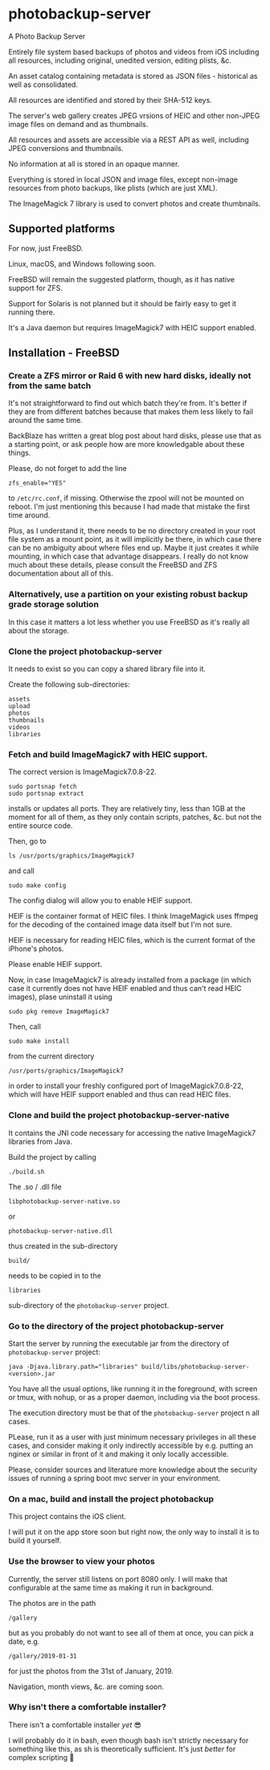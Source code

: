 # photobackup-server

A Photo Backup Server

Entirely file system based backups of photos and videos from iOS including all resources,
including original, unedited version, editing plists, &c.

An asset catalog containing metadata is stored as JSON files - historical as well as consolidated.

All resources are identified and stored by their SHA-512 keys.

The server's web gallery creates JPEG vrsions of HEIC and other non-JPEG image files on demand and
as thumbnails.

All resources and assets are accessible via a REST API as well, including JPEG conversions and thumbnails.

No information at all is stored in an opaque manner.

Everything is stored in local JSON and image files, except non-image resources from photo backups,
like plists (which are just XML).

The ImageMagick 7 library is used to convert photos and create thumbnails.

## Supported platforms

For now, just FreeBSD.

Linux, macOS, and Windows following soon.

FreeBSD will remain the suggested platform, though, as it has native support for ZFS.

Support for Solaris is not planned but it should be fairly easy to get it running there.

It's a Java daemon but requires ImageMagick7 with HEIC support enabled.

## Installation - FreeBSD

### Create a ZFS mirror or Raid 6 with new hard disks, ideally not from the same batch

It's not straightforward to find out which batch they're from. It's better if they are
from different batches because that makes them less likely to fail around the same time.

BackBlaze has written a great blog post about hard disks, please use that as a starting
point, or ask people how are more knowledgable about these things.

Please, do not forget to add the line

    zfs_enable="YES"

to ``/etc/rc.conf``, if missing. Otherwise the zpool will not be mounted on reboot. I'm just
mentioning this because I had made that mistake the first time around.

Plus, as I understand it, there needs to be no directory created in your root file system
as a mount point, as it will implicitly be there, in which case there can be no ambiguity
about where files end up. Maybe it just creates it while mounting, in which case that
advantage disappears. I really do not know much about these details, please consult the
FreeBSD and ZFS documentation about all of this.

### Alternatively, use a partition on your existing robust backup grade storage solution

In this case it matters a lot less whether you use FreeBSD as it's really all about the storage.

### Clone the project photobackup-server

It needs to exist so you can copy a shared library file into it.

Create the following sub-directories:

    assets
    upload
    photos
    thumbnails
    videos
    libraries

### Fetch and build ImageMagick7 with HEIC support.

The correct version is ImageMagick7.0.8-22.

    sudo portsnap fetch
    sudo portsnap extract

installs or updates all ports. They are relatively tiny, less than 1GB at the moment for all of them, as they only contain scripts, patches, &c. but not the entire source code.

Then, go to 

    ls /usr/ports/graphics/ImageMagick7

and call

    sudo make config

The config dialog will allow you to enable HEIF support.

HEIF is the container format of HEIC files. I think ImageMagick uses ffmpeg for the decoding of the contained image data itself but I'm not sure.

HEIF is necessary for reading HEIC files, which is the current format of the iPhone's photos.

Please enable HEIF support.

Now, in case ImageMagick7 is already installed from a package (in which case it currently does not have HEIF enabled and thus can't read HEIC images), plase uninstall it using

    sudo pkg remove ImageMagick7

Then, call

    sudo make install

from the current directory

    /usr/ports/graphics/ImageMagick7

in order to install your freshly configured port of ImageMagick7.0.8-22, which will have HEIF support enabled and thus can read HEIC files.

### Clone and build the project photobackup-server-native

It contains the JNI code necessary for accessing the native ImageMagick7 libraries from Java.

Build the project by calling

    ./build.sh

The .so / .dll file

    libphotobackup-server-native.so
    
or

    photobackup-server-native.dll

thus created in the sub-directory

    build/

needs to be copied in to the

    libraries

sub-directory of the ```photobackup-server``` project.

### Go to the directory of the project photobackup-server

Start the server by running the executable jar from the directory of ```photobackup-server``` project:

    java -Djava.library.path="libraries" build/libs/photobackup-server-<version>.jar

You have all the usual options, like running it in the foreground, with screen or tmux, with nohup, or as a proper daemon, including via the boot process.

The execution directory must be that of the ```photobackup-server``` project n all cases.

PLease, run it as a user with just minimum necessary privileges in all these cases, and consider making it only indirectly accessible by e.g. putting an nginex or similar in front of it and making it only locally accessible.

Please, consider sources and literature more knowledge about the security issues of running a spring boot mvc server in your environment.

### On a mac, build and install the project photobackup

This project contains the iOS client.

I will put it on the app store soon but right now, the only way to install it is to build it yourself.

### Use the browser to view your photos

Currently, the server still listens on port 8080 only. I will make that configurable at the same time as making it run in background.

The photos are in the path

    /gallery

but as you probably do not want to see all of them at once, you can pick a date, e.g.

    /gallery/2019-01-31

for just the photos from the 31st of January, 2019.

Navigation, month views, &c. are coming soon.

### Why isn't there a comfortable installer?

There isn't a comfortable installer *yet* 😎

I will probably do it in bash, even though bash isn't strictly necessary for something like this, as sh is theoretically sufficient. It's just *better* for complex scripting 🙂
